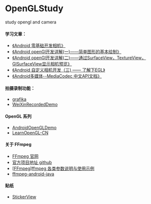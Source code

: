 # OpenGLStudy
study opengl and camera



#### 学习文章：

- [《Android 零基础开发相机》](https://gitchat.csdn.net/activity/5aeb03e3af08a333483d71c1#-3)
- [《Android openGl开发详解(一)——简单图形的基本绘制》](https://www.jianshu.com/p/92d02ac80611)
- [《Android openGl开发详解(二)——通过SurfaceView，TextureView，GlSurfaceView显示相机预览》](
  https://www.jianshu.com/p/db8ecba6037a)
- [《Android 自定义相机开发（三) —— 了解下EGL》](https://www.jianshu.com/p/1e82021b10b4)
- [《Android多媒体--MediaCodec 中文API文档》](https://www.cnblogs.com/roger-yu/p/5635494.html)

#### 拍摄录制功能：

- [grafika](https://github.com/google/grafika)
- [WeiXinRecordedDemo](https://github.com/Zhaoss/WeiXinRecordedDemo)

#### OpenGL 系列

- [AndroidOpenGLDemo](https://github.com/doggycoder/AndroidOpenGLDemo)
- [LearnOpenGL-CN](https://learnopengl-cn.readthedocs.io/zh/latest/intro/)

#### 关于 FFmpeg

- [FFmpeg 官网](https://www.ffmpeg.org/)
- [官方项目地址 github](https://github.com/FFmpeg/FFmpeg)
- [[FFmpeg\]ffmpeg 各类参数说明与使用示例](http://www.cuplayer.com/player/PlayerCode/FFmpeg/2014/0706/1399.html)
- [ffmpeg-android-java](https://github.com/WritingMinds/ffmpeg-android-java)

#### 贴纸

- [StickerView](https://github.com/wuapnjie/StickerView)